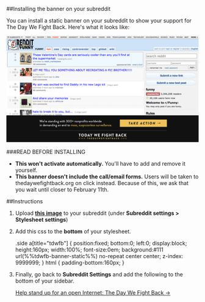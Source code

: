 ##Installing the banner on your subreddit

You can install a static banner on your subreddit to show your support for The Day We Fight Back. Here's what it looks like:

<img src="screenshots/reddit-banner.png" alt="banner" />



###READ BEFORE INSTALLING

* **This won't activate automatically.** You'll have to add and remove it yourself.
* **This banner doesn't include the call/email forms.** Users will be taken to thedaywefightback.org on click instead. Because of this, we ask that you wait until closer to February 11th.

##Instructions

1. Upload **[this image](./thedaywefightback/static/tdwfb-banner-static.png)** to your subreddit (under **Subreddit settings > Stylesheet settings**)
2. Add this css to the **bottom** of your stylesheet.

    .side a[title="tdwfb"] {
        position:fixed;
        bottom:0;
        left:0;
        display:block;
        height:160px;
        width:100%;
        font-size:0em;
        background:#111 url(%%tdwfb-banner-static%%) no-repeat center center;
        z-index: 9999999;
    }
    html {
        padding-bottom:160px;
    }

3. Finally, go back to **Subreddit Settings** and add the following to the bottom of your sidebar.

    [Help stand up for an open Internet: The Day We Fight Back &rarr;](http://thedaywefightback.org "tdwfb")
    
